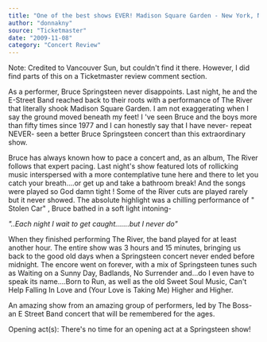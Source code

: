 ```yaml
---
title: "One of the best shows EVER! Madison Square Garden - New York, NY - Sun, Nov 8, 2009"
author: "donnakny"
source: "Ticketmaster"
date: "2009-11-08"
category: "Concert Review"
---
```


Note: Credited to Vancouver Sun, but couldn't find it there. However, I did find parts of this on a Ticketmaster review comment section.

As a performer, Bruce Springsteen never disappoints. Last night, he and the E-Street Band reached back to their roots with a performance of The River that literally shook Madison Square Garden. I am not exaggerating when I say the ground moved beneath my feet! I 've seen Bruce and the boys more than fifty times since 1977 and I can honestly say that I have never- repeat NEVER- seen a better Bruce Springsteen concert than this extraordinary show.

Bruce has always known how to pace a concert and, as an album, The River follows that expert pacing. Last night's show featured lots of rollicking music interspersed with a more contemplative tune here and there to let you catch your breath....or get up and take a bathroom break! And the songs were played so God damn tight ! Some of the River cuts are played rarely but it never showed. The absolute highlight was a chilling performance of " Stolen Car" , Bruce bathed in a soft light intoning-

_"..Each night I wait to get caught.......but I never do"_

When they finished performing The River, the band played for at least another hour. The entire show was 3 hours and 15 minutes, bringing us back to the good old days when a Springsteen concert never ended before midnight. The encore went on forever, with a mix of Springsteen tunes such as Waiting on a Sunny Day, Badlands, No Surrender and...do I even have to speak its name....Born to Run, as well as the old Sweet Soul Music, Can't Help Falling In Love and (Your Love is Taking Me) Higher and Higher.

An amazing show from an amazing group of performers, led by The Boss- an E Street Band concert that will be remembered for the ages.

Opening act(s): There's no time for an opening act at a Springsteen show!